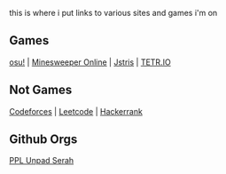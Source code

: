 <!-- ### Hi there 👋

**AncuL001/AncuL001** is a ✨ _special_ ✨ repository because its `README.md` (this file) appears on your GitHub profile.

Here are some ideas to get you started:

- 🔭 I’m currently working on ...
- 🌱 I’m currently learning ...
- 👯 I’m looking to collaborate on ...
- 🤔 I’m looking for help with ...
- 💬 Ask me about ...
- 📫 How to reach me: ...
- 😄 Pronouns: ...
- ⚡ Fun fact: ...
-->

this is where i put links to various sites and games i'm on

## Games
[osu!](https://osu.ppy.sh/users/2449200) | [Minesweeper Online](https://minesweeper.online/player/2598969) | [Jstris](https://jstris.jezevec10.com/u/AncuL) | [TETR.IO](https://ch.tetr.io/u/ancul)

## Not Games
[Codeforces](https://codeforces.com/profile/AncuL) | [Leetcode](https://leetcode.com/AncuL001/) | [Hackerrank](https://www.hackerrank.com/AncuL)


## Github Orgs
[PPL Unpad Serah](https://github.com/orgs/PPL-TI-Unpad-Serah)
